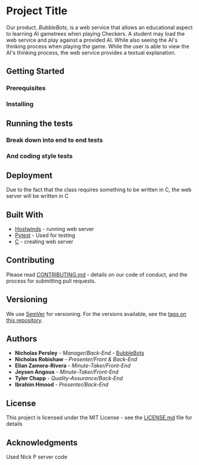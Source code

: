 
# Project Title
Our product, _BubbleBots_, is a web service that allows an educational aspect to learning AI gametrees when playing Checkers. A student may load the web service and play against a provided AI. While also seeing the AI's thinking process when playing the game. While the user is able to view the AI's thinking process, the web service provides a textual explanation.

## Getting Started
### Prerequisites
### Installing
## Running the tests
### Break down into end to end tests
### And coding style tests
## Deployment

Due to the fact that the class requires something to be written in C, the web server will be written in C

## Built With

* [Hostwinds](https://www.hostwinds.com/) - running web server
* [Pytest](https://docs.pytest.org/en/7.4.x/contents.html#) - Used for testing
* [C](https://www.cprogramming.com/) - creating web server

## Contributing

Please read [CONTRIBUTING.md](https://github.com/N1ckP3rsl3y/TheBubbleBots/blob/main/CONTRIBUTING.md) - details on our code of conduct, and the process for submitting pull requests.

## Versioning

We use [SemVer](http://semver.org/) for versioning. For the versions available, see the [tags on this repository](https://github.com/N1ckP3rsl3y/TheBubbleBots/tags). 

## Authors

* **Nicholas Persley** - *Manager/Back-End* - [BubbleBots](https://github.com/N1ckP3rsl3y/TheBubbleBots)
* **Nicholas Robishaw** - *Presenter/Front & Back-End*
* **Elian Zamora-Rivera** - *Minute-Taker/Front-End*
* **Jeysen Angous** - *Minute-Taker/Front-End*
* **Tyler Chapp** - *Quality-Assurance/Back-End*
* **Ibrahim Hmood** - *Presenter/Back-End*

## License

This project is licensed under the MIT License - see the [LICENSE.md](LICENSE.md) file for details

## Acknowledgments

Used Nick P server code
